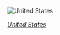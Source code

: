 
![United States](https://www.gstatic.com/prettyearth/assets/full/1332.jpg)

*[United States](https://www.google.com/maps/@43.076065,-79.071336,17z/data=!3m1!1e3)*
